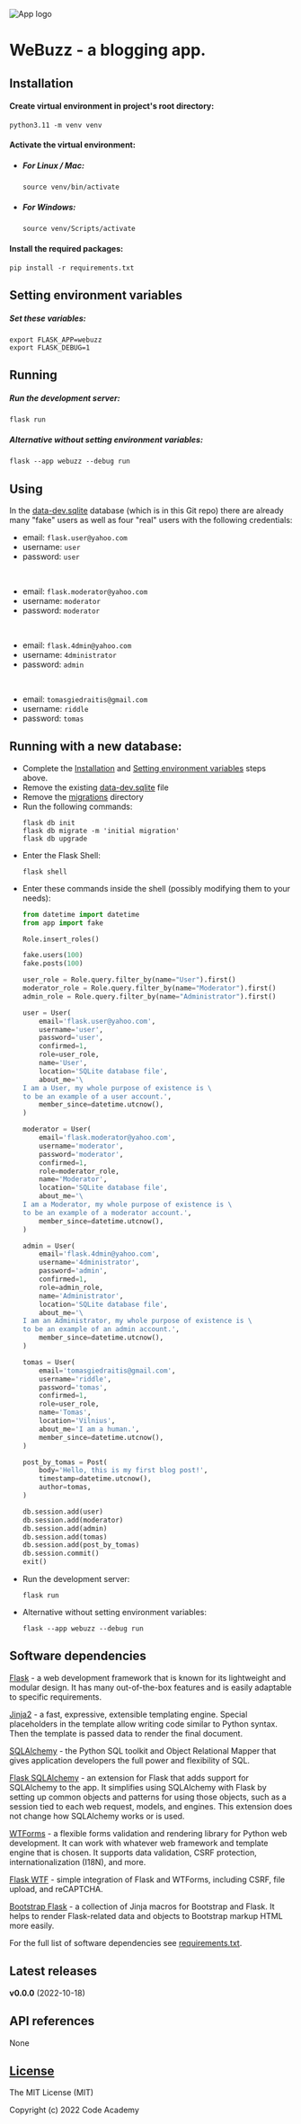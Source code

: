 ![App logo](app/static/img/app_logo_for_readme.png)

# WeBuzz - a blogging app.

## Installation

#### Create virtual environment in project's root directory:

```Shell
python3.11 -m venv venv
```

#### Activate the virtual environment:

- ##### For Linux / Mac:

  ```Shell
  source venv/bin/activate
  ```

- ##### For Windows:
  ```Shell
  source venv/Scripts/activate
  ```

#### Install the required packages:

```Shell
pip install -r requirements.txt
```

## Setting environment variables

##### Set these variables:

```Shell
export FLASK_APP=webuzz
export FLASK_DEBUG=1
```

## Running

##### Run the development server:
```Shell
flask run
```
##### Alternative without setting environment variables:
```Shell
flask --app webuzz --debug run
```

## Using

In the [data-dev.sqlite](data-dev.sqlite) database (which is in this Git repo) there are already many "fake" users
as well as four "real" users with the following credentials:

* email: `flask.user@yahoo.com`
* username: `user`
* password: `user`
<br>

* email: `flask.moderator@yahoo.com`
* username: `moderator`
* password: `moderator`
<br>

* email: `flask.4dmin@yahoo.com`
* username: `4dministrator`
* password: `admin`
<br>

* email: `tomasgiedraitis@gmail.com`
* username: `riddle`
* password: `tomas`

## Running with a new database:
* Complete the [Installation](#Installation) and [Setting environment variables](#Setting-environment-variables) steps
  above.
* Remove the existing [data-dev.sqlite](data-dev.sqlite) file
* Remove the [migrations](migrations) directory
* Run the following commands:
  ```Shell
  flask db init
  flask db migrate -m 'initial migration'
  flask db upgrade
  ```
* Enter the Flask Shell:
  ```Shell
  flask shell
  ```
* Enter these commands inside the shell (possibly modifying them to your needs):
  ```python
  from datetime import datetime
  from app import fake

  Role.insert_roles()

  fake.users(100)
  fake.posts(100)

  user_role = Role.query.filter_by(name="User").first()
  moderator_role = Role.query.filter_by(name="Moderator").first()
  admin_role = Role.query.filter_by(name="Administrator").first()

  user = User(
      email='flask.user@yahoo.com',
      username='user',
      password='user',
      confirmed=1,
      role=user_role,
      name='User',
      location='SQLite database file',
      about_me='\
  I am a User, my whole purpose of existence is \
  to be an example of a user account.',
      member_since=datetime.utcnow(),
  )

  moderator = User(
      email='flask.moderator@yahoo.com',
      username='moderator',
      password='moderator',
      confirmed=1,
      role=moderator_role,
      name='Moderator',
      location='SQLite database file',
      about_me='\
  I am a Moderator, my whole purpose of existence is \
  to be an example of a moderator account.',
      member_since=datetime.utcnow(),
  )

  admin = User(
      email='flask.4dmin@yahoo.com',
      username='4dministrator',
      password='admin',
      confirmed=1,
      role=admin_role,
      name='Administrator',
      location='SQLite database file',
      about_me='\
  I am an Administrator, my whole purpose of existence is \
  to be an example of an admin account.',
      member_since=datetime.utcnow(),
  )

  tomas = User(
      email='tomasgiedraitis@gmail.com',
      username='riddle',
      password='tomas',
      confirmed=1,
      role=user_role,
      name='Tomas',
      location='Vilnius',
      about_me='I am a human.',
      member_since=datetime.utcnow(),
  )

  post_by_tomas = Post(
      body='Hello, this is my first blog post!',
      timestamp=datetime.utcnow(),
      author=tomas,
  )

  db.session.add(user)
  db.session.add(moderator)
  db.session.add(admin)
  db.session.add(tomas)
  db.session.add(post_by_tomas)
  db.session.commit()
  exit()
  ```
* Run the development server:
  ```Shell
  flask run
  ```
* Alternative without setting environment variables:
  ```Shell
  flask --app webuzz --debug run
  ```

## Software dependencies

[Flask](https://flask.palletsprojects.com) - a web development framework that is known for its lightweight and modular design. It has many out-of-the-box features and is easily adaptable to specific requirements.

[Jinja2](https://jinja.palletsprojects.com) - a fast, expressive, extensible templating engine. Special placeholders in the template allow writing code similar to Python syntax. Then the template is passed data to render the final document.

[SQLAlchemy](https://www.sqlalchemy.org) - the Python SQL toolkit and Object Relational Mapper that gives application developers the full power and flexibility of SQL.

[Flask SQLAlchemy](https://flask-sqlalchemy.palletsprojects.com) - an extension for Flask that adds support for SQLAlchemy to the app. It simplifies using SQLAlchemy with Flask by setting up common objects and patterns for using those objects, such as a session tied to each web request, models, and engines. This extension does not change how SQLAlchemy works or is used.

[WTForms](https://wtforms.readthedocs.io) - a flexible forms validation and rendering library for Python web development. It can work with whatever web framework and template engine that is chosen. It supports data validation, CSRF protection, internationalization (I18N), and more.

[Flask WTF](https://flask-wtf.readthedocs.io) - simple integration of Flask and WTForms, including CSRF, file upload, and reCAPTCHA.

[Bootstrap Flask](https://bootstrap-flask.readthedocs.io) - a collection of Jinja macros for Bootstrap and Flask. It helps to render Flask-related data and objects to Bootstrap markup HTML more easily.

For the full list of software dependencies see [requirements.txt](requirements.txt).

## Latest releases

**v0.0.0** (2022-10-18)

## API references

None

## [License](LICENSE)

The MIT License (MIT)

Copyright (c) 2022 Code Academy
